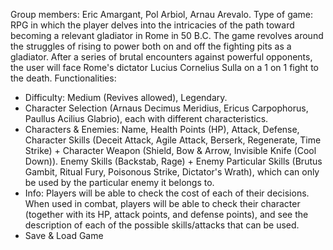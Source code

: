Group members: Eric Amargant, Pol Arbiol, Arnau Arevalo. 
Type of game: RPG in which the player delves into the intricacies of the path toward becoming a relevant gladiator in Rome in 50 B.C. The game revolves around the struggles of rising to power both on and off the fighting pits as a gladiator. After a series of brutal encounters against powerful opponents, the user will face Rome's dictator Lucius Cornelius Sulla on a 1 on 1 fight to the death. 
Functionalities: 
- Difficulty: Medium (Revives allowed), Legendary.
- Character Selection (Arnaus Decimus Meridius, Ericus Carpophorus, Paullus Acilius Glabrio), each with different characteristics.
- Characters & Enemies: Name, Health Points (HP), Attack, Defense, Character Skills (Deceit Attack, Agile Attack, Berserk, Regenerate, Time Strike) + Character Weapon (Shield, Bow & Arrow, Invisible Knife (Cool Down)). Enemy Skills (Backstab, Rage) + Enemy Particular Skills (Brutus Gambit, Ritual Fury, Poisonous Strike, Dictator's Wrath), which can only be used by the particular enemy it belongs to.
- Info: Players will be able to check the cost of each of their decisions. When used in combat, players will be able to check their character (together with its HP, attack points, and defense points), and see the description of each of the possible skills/attacks that can be used.
- Save & Load Game
